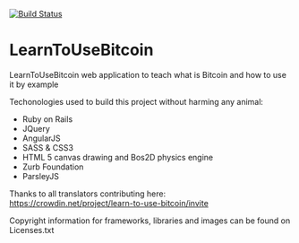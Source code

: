 [![Build Status](https://travis-ci.org/neoranga55/LearnToUseBitcoin.svg?branch=master)](https://travis-ci.org/neoranga55/LearnToUseBitcoin)

LearnToUseBitcoin
=================

LearnToUseBitcoin web application to teach what is Bitcoin and how to use it by example

Techonologies used to build this project without harming any animal:
- Ruby on Rails
- JQuery
- AngularJS
- SASS & CSS3
- HTML 5 canvas drawing and Bos2D physics engine
- Zurb Foundation
- ParsleyJS

Thanks to all translators contributing here:
https://crowdin.net/project/learn-to-use-bitcoin/invite

Copyright information for frameworks, libraries and images can be found on Licenses.txt